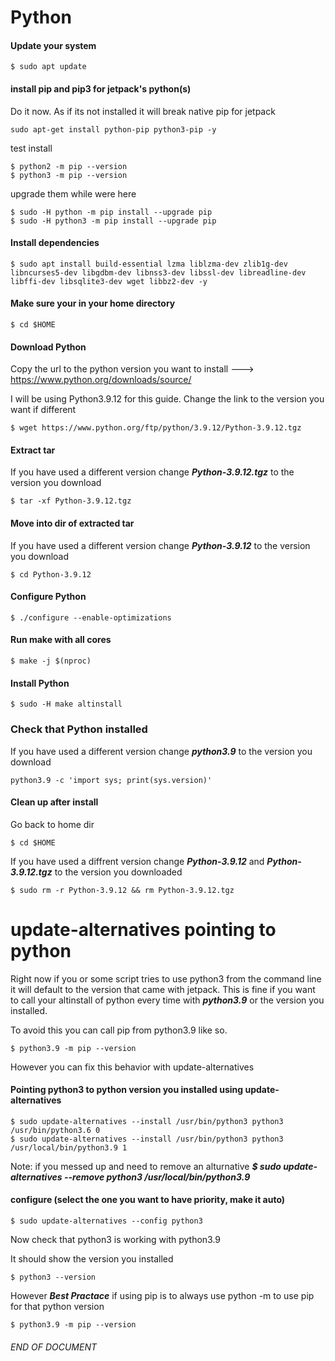 # Python

#### Update your system
```
$ sudo apt update
```
#### install pip and pip3 for jetpack's python(s)
Do it now. As if its not installed it will break native pip for jetpack
```
sudo apt-get install python-pip python3-pip -y
```
test install
```
$ python2 -m pip --version
$ python3 -m pip --version
```
upgrade them while were here
```
$ sudo -H python -m pip install --upgrade pip
$ sudo -H python3 -m pip install --upgrade pip
```
#### Install dependencies
```
$ sudo apt install build-essential lzma liblzma-dev zlib1g-dev libncurses5-dev libgdbm-dev libnss3-dev libssl-dev libreadline-dev libffi-dev libsqlite3-dev wget libbz2-dev -y
```
#### Make sure your in your home directory
```
$ cd $HOME
```
#### Download Python
Copy the url to the python version you want to install ---> https://www.python.org/downloads/source/

I will be using Python3.9.12 for this guide. Change the link to the version you want if different
```
$ wget https://www.python.org/ftp/python/3.9.12/Python-3.9.12.tgz
```
#### Extract tar
If you have used a different version change ***Python-3.9.12.tgz*** to the version you download
```
$ tar -xf Python-3.9.12.tgz
```
#### Move into dir of extracted tar
If you have used a different version change ***Python-3.9.12*** to the version you download
```
$ cd Python-3.9.12
```
#### Configure Python
```
$ ./configure --enable-optimizations
```
#### Run make with all cores
```
$ make -j $(nproc)
```
#### Install Python
```
$ sudo -H make altinstall
```
### Check that Python installed
If you have used a different version change ***python3.9*** to the version you download
```
python3.9 -c 'import sys; print(sys.version)'
```

#### Clean up after install
Go back to home dir
```
$ cd $HOME
```
If you have used a diffrent version change ***Python-3.9.12*** and ***Python-3.9.12.tgz*** to the version you downloaded
```
$ sudo rm -r Python-3.9.12 && rm Python-3.9.12.tgz
```


# update-alternatives pointing to python

Right now if you or some script tries to use python3 from the command line it will default to the version that came with jetpack. This is fine if you want to call your altinstall of python every time with ***python3.9*** or the version you installed.

To avoid this you can call pip from python3.9 like so.
```
$ python3.9 -m pip --version
```

However you can fix this behavior with update-alternatives

#### Pointing python3 to python version you installed using update-alternatives
```
$ sudo update-alternatives --install /usr/bin/python3 python3 /usr/bin/python3.6 0
$ sudo update-alternatives --install /usr/bin/python3 python3 /usr/local/bin/python3.9 1
```

Note: if you messed up and need to remove an alturnative ***$ sudo update-alternatives --remove python3 /usr/local/bin/python3.9***

#### configure (select the one you want to have priority, make it auto)
```
$ sudo update-alternatives --config python3
```
Now check that python3 is working with python3.9

It should show the version you installed
```
$ python3 --version
```

However ***Best Practace*** if using pip is to always use python -m to use pip for that python version
```
$ python3.9 -m pip --version
```


###### END OF DOCUMENT
